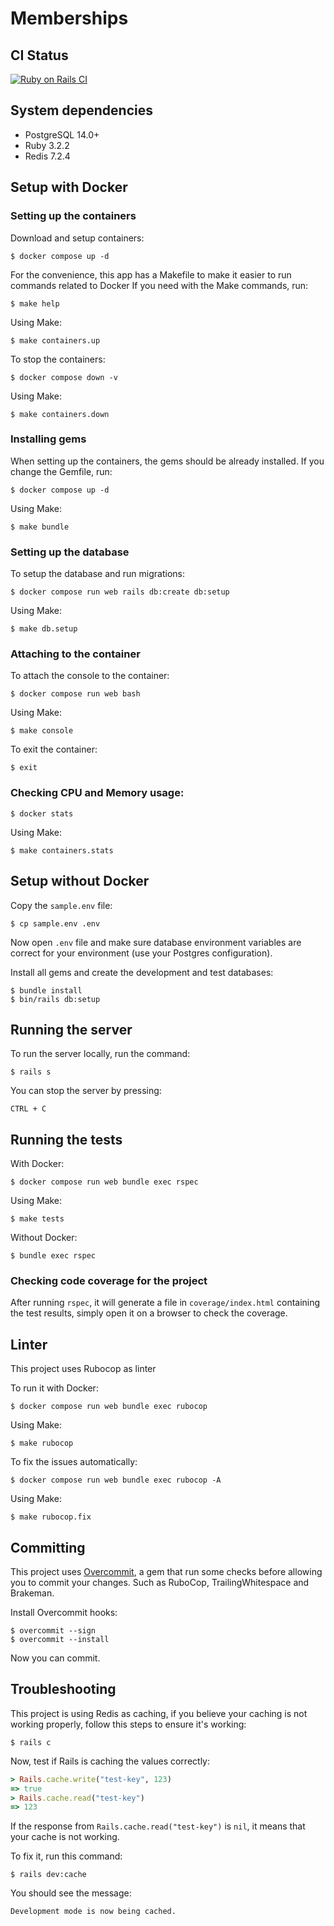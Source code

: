 # Memberships

## CI Status

[![Ruby on Rails CI](https://github.com/emerayo/membership/actions/workflows/rubyonrails.yml/badge.svg)](https://github.com/emerayo/membership/actions/workflows/rubyonrails.yml)

## System dependencies

* PostgreSQL 14.0+
* Ruby 3.2.2
* Redis 7.2.4

## Setup with Docker

### Setting up the containers

Download and setup containers:

```shell
$ docker compose up -d
```

For the convenience, this app has a Makefile
to make it easier to run commands related to Docker
If you need with the Make commands, run:

```shell
$ make help
```

Using Make:

```shell
$ make containers.up
```

To stop the containers:

```shell
$ docker compose down -v
```

Using Make:

```shell
$ make containers.down
```

### Installing gems

When setting up the containers, the gems should be already installed. If you change the Gemfile, run:

```shell
$ docker compose up -d
```
Using Make:

```shell
$ make bundle
```

### Setting up the database

To setup the database and run migrations:

```shell
$ docker compose run web rails db:create db:setup
```
Using Make:

```shell
$ make db.setup
```

### Attaching to the container

To attach the console to the container:

```shell
$ docker compose run web bash
```

Using Make:

```shell
$ make console
```

To exit the container:

```shell
$ exit
```

### Checking CPU and Memory usage:

```shell
$ docker stats
```

Using Make:

```shell
$ make containers.stats
```

## Setup without Docker

Copy the `sample.env` file:

```shell
$ cp sample.env .env
```

Now open `.env` file and make sure database environment variables are correct for your environment (use your Postgres configuration).

Install all gems and create the development and test databases:

```shell
$ bundle install
$ bin/rails db:setup
```

## Running the server

To run the server locally, run the command:

```shell
$ rails s
```

You can stop the server by pressing:

```
CTRL + C
```

## Running the tests

With Docker:

```shell
$ docker compose run web bundle exec rspec
```

Using Make:

```shell
$ make tests
```

Without Docker:

```shell
$ bundle exec rspec
```

### Checking code coverage for the project

After running `rspec`, it will generate a file in `coverage/index.html` containing the test results,
simply open it on a browser to check the coverage.

## Linter

This project uses Rubocop as linter

To run it with Docker:


```shell
$ docker compose run web bundle exec rubocop
```

Using Make:

```shell
$ make rubocop
```

To fix the issues automatically:

```shell
$ docker compose run web bundle exec rubocop -A
```

Using Make:

```shell
$ make rubocop.fix
```

## Committing

This project uses [Overcommit](https://github.com/sds/overcommit), a gem that run some checks before allowing you to commit your changes.
Such as RuboCop, TrailingWhitespace and Brakeman.

Install Overcommit hooks:

```shell
$ overcommit --sign
$ overcommit --install
```

Now you can commit.

## Troubleshooting

This project is using Redis as caching, if you believe your caching is not working properly, follow this steps to ensure it's working:

```shell
$ rails c
```

Now, test if Rails is caching the values correctly:
```ruby
> Rails.cache.write("test-key", 123)
=> true
> Rails.cache.read("test-key")
=> 123
```

If the response from `Rails.cache.read("test-key")` is `nil`, it means that your cache is not working.

To fix it, run this command:

```shell
$ rails dev:cache
```

You should see the message:
```
Development mode is now being cached.
```
